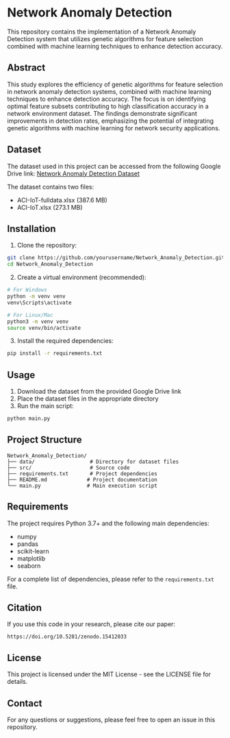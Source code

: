 # Network Anomaly Detection

This repository contains the implementation of a Network Anomaly Detection system that utilizes genetic algorithms for feature selection combined with machine learning techniques to enhance detection accuracy.

## Abstract

This study explores the efficiency of genetic algorithms for feature selection in network anomaly detection systems, combined with machine learning techniques to enhance detection accuracy. The focus is on identifying optimal feature subsets contributing to high classification accuracy in a network environment dataset. The findings demonstrate significant improvements in detection rates, emphasizing the potential of integrating genetic algorithms with machine learning for network security applications.

## Dataset

The dataset used in this project can be accessed from the following Google Drive link:
[Network Anomaly Detection Dataset](https://drive.google.com/drive/folders/1uTOQfcwVl-RJFKgN79CyAcoUktAsLoF4?usp=sharing)

The dataset contains two files:
- ACI-IoT-fulldata.xlsx (387.6 MB)
- ACI-IoT.xlsx (273.1 MB)

## Installation

1. Clone the repository:
```bash
git clone https://github.com/yourusername/Network_Anomaly_Detection.git
cd Network_Anomaly_Detection
```

2. Create a virtual environment (recommended):
```bash
# For Windows
python -m venv venv
venv\Scripts\activate

# For Linux/Mac
python3 -m venv venv
source venv/bin/activate
```

3. Install the required dependencies:
```bash
pip install -r requirements.txt
```

## Usage

1. Download the dataset from the provided Google Drive link
2. Place the dataset files in the appropriate directory
3. Run the main script:
```bash
python main.py
```

## Project Structure

```
Network_Anomaly_Detection/
├── data/                  # Directory for dataset files
├── src/                   # Source code
├── requirements.txt       # Project dependencies
├── README.md             # Project documentation
└── main.py               # Main execution script
```

## Requirements

The project requires Python 3.7+ and the following main dependencies:
- numpy
- pandas
- scikit-learn
- matplotlib
- seaborn

For a complete list of dependencies, please refer to the `requirements.txt` file.

## Citation

If you use this code in your research, please cite our paper:

```
https://doi.org/10.5281/zenodo.15412033
```

## License

This project is licensed under the MIT License - see the LICENSE file for details.

## Contact

For any questions or suggestions, please feel free to open an issue in this repository. 
